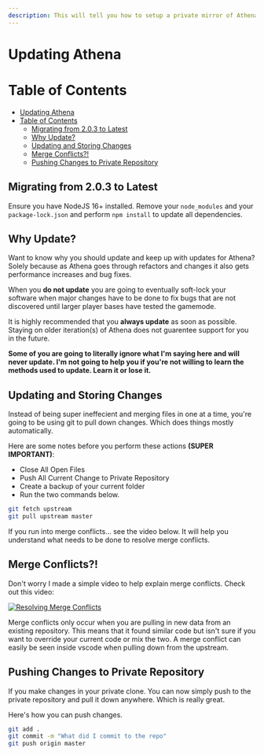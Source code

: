```yaml
---
description: This will tell you how to setup a private mirror of Athena.
---
```


# Updating Athena

# Table of Contents

- [Updating Athena](#updating-athena)
- [Table of Contents](#table-of-contents)
  - [Migrating from 2.0.3 to Latest](#migrating-from-203-to-latest)
  - [Why Update?](#why-update)
  - [Updating and Storing Changes](#updating-and-storing-changes)
  - [Merge Conflicts?!](#merge-conflicts)
  - [Pushing Changes to Private Repository](#pushing-changes-to-private-repository)

## Migrating from 2.0.3 to Latest

Ensure you have NodeJS 16+ installed. Remove your `node_modules` and your `package-lock.json` and perform `npm install` to update all dependencies.

## Why Update?

Want to know why you should update and keep up with updates for Athena? Solely because as Athena goes through refactors and changes it also gets performance increases and bug fixes.

When you **do not update** you are going to eventually soft-lock your software when major changes have to be done to fix bugs that are not discovered until larger player bases have tested the gamemode. 

It is highly recommended that you **always update** as soon as possible. Staying on older iteration(s) of Athena does not guarentee support for you in the future.

**Some of you are going to literally ignore what I'm saying here and will never update. I'm not going to help you if you're not willing to learn the methods used to update. Learn it or lose it.**

## Updating and Storing Changes

Instead of being super ineffecient and merging files in one at a time, you're going to be using git to pull down changes. Which does things mostly automatically.

Here are some notes before you perform these actions **\(SUPER IMPORTANT\)**:

* Close All Open Files
* Push All Current Change to Private Repository
* Create a backup of your current folder
* Run the two commands below.

```bash
git fetch upstream
git pull upstream master
```

If you run into merge conflicts... see the video below. It will help you understand what needs to be done to resolve merge conflicts.

## Merge Conflicts?!

Don't worry I made a simple video to help explain merge conflicts. Check out this video:

[![Resolving Merge Conflicts](https://img.youtube.com/vi/sc_vo30hu_M/0.jpg)](https://www.youtube.com/watch?v=sc_vo30hu_M)

Merge conflicts only occur when you are pulling in new data from an existing repository. This means that it found similar code but isn't sure if you want to override your current code or mix the two. A merge conflict can easily be seen inside vscode when pulling down from the upstream.

## Pushing Changes to Private Repository

If you make changes in your private clone. You can now simply push to the private repository and pull it down anywhere. Which is really great.

Here's how you can push changes.

```bash
git add .
git commit -m "What did I commit to the repo"
git push origin master
```


